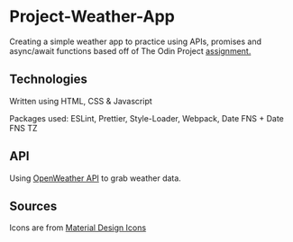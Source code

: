 # Project-Weather-App
Creating a simple weather app to practice using APIs, promises and async/await functions based off of The Odin Project [assignment.](https://www.theodinproject.com/paths/full-stack-javascript/courses/javascript/lessons/weather-app)

## Technologies
Written using HTML, CSS & Javascript

Packages used: ESLint, Prettier, Style-Loader, Webpack, Date FNS + Date FNS TZ

## API
Using [OpenWeather API](https://openweathermap.org/api) to grab weather data.

## Sources
Icons are from [Material Design Icons](https://materialdesignicons.com/)